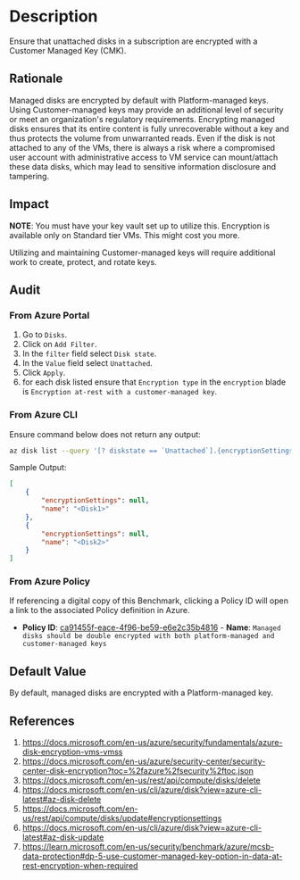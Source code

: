 # Description

Ensure that unattached disks in a subscription are encrypted with a Customer Managed Key (CMK).

## Rationale

Managed disks are encrypted by default with Platform-managed keys. Using Customer-managed keys may provide an additional level of security or meet an organization's regulatory requirements. Encrypting managed disks ensures that its entire content is fully unrecoverable without a key and thus protects the volume from unwarranted reads. Even if the disk is not attached to any of the VMs, there is always a risk where a compromised user account with administrative access to VM service can mount/attach these data disks, which may lead to sensitive information disclosure and tampering.

## Impact

**NOTE**: You must have your key vault set up to utilize this. Encryption is available only on Standard tier VMs. This might cost you more.

Utilizing and maintaining Customer-managed keys will require additional work to create, protect, and rotate keys.

## Audit

### From Azure Portal

1. Go to `Disks`.
2. Click on `Add Filter`.
3. In the `filter` field select `Disk state`.
4. In the `Value` field select `Unattached`.
5. Click `Apply`.
6. for each disk listed ensure that `Encryption type` in the `encryption` blade is `Encryption at-rest with a customer-managed key`.

### From Azure CLI

Ensure command below does not return any output:

```sh
az disk list --query '[? diskstate == `Unattached`].{encryptionSettings: encryptionSettings, name: name}' -o json
```

Sample Output:

```json
[ 
    { 
        "encryptionSettings": null, 
        "name": "<Disk1>" 
    }, 
    { 
        "encryptionSettings": null, 
        "name": "<Disk2>" 
    } 
]
```

### From Azure Policy

If referencing a digital copy of this Benchmark, clicking a Policy ID will open a link to the associated Policy definition in Azure.

- **Policy ID**: [ca91455f-eace-4f96-be59-e6e2c35b4816](https://portal.azure.com/#view/Microsoft_Azure_Policy/PolicyDetailBlade/definitionId/%2Fproviders%2FMicrosoft.Authorization%2FpolicyDefinitions%2Fca91455f-eace-4f96-be59-e6e2c35b4816) - **Name**: `Managed disks should be double encrypted with both platform-managed and customer-managed keys`

## Default Value

By default, managed disks are encrypted with a Platform-managed key.

## References

1. <https://docs.microsoft.com/en-us/azure/security/fundamentals/azure-disk-encryption-vms-vmss>
2. <https://docs.microsoft.com/en-us/azure/security-center/security-center-disk-encryption?toc=%2fazure%2fsecurity%2ftoc.json>
3. <https://docs.microsoft.com/en-us/rest/api/compute/disks/delete>
4. <https://docs.microsoft.com/en-us/cli/azure/disk?view=azure-cli-latest#az-disk-delete>
5. <https://docs.microsoft.com/en-us/rest/api/compute/disks/update#encryptionsettings>
6. <https://docs.microsoft.com/en-us/cli/azure/disk?view=azure-cli-latest#az-disk-update>
7. <https://learn.microsoft.com/en-us/security/benchmark/azure/mcsb-data-protection#dp-5-use-customer-managed-key-option-in-data-at-rest-encryption-when-required>
